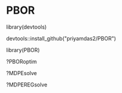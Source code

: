 # PBOR
library(devtools)

devtools::install_github("priyamdas2/PBOR")

library(PBOR)

?PBORoptim

?MDPEsolve

?MDPEREGsolve
